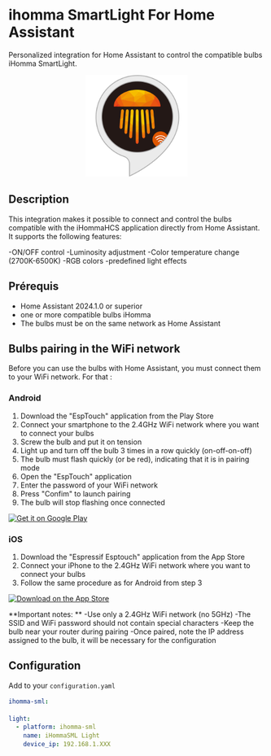 # ihomma SmartLight For Home Assistant

Personalized integration for Home Assistant to control the compatible bulbs iHomma SmartLight.
<div align="center">
  <img src="./iHomma_Logo.png" alt="Logo iHommaHCS" width="200"/>
</div>

## Description

This integration makes it possible to connect and control the bulbs compatible with the iHommaHCS application directly from Home Assistant. It supports the following features:

-ON/OFF control
-Luminosity adjustment
-Color temperature change (2700K-6500K)
-RGB colors
-predefined light effects

## Prérequis

- Home Assistant 2024.1.0 or superior
- one or more compatible bulbs iHomma
- The bulbs must be on the same network as Home Assistant

## Bulbs pairing in the WiFi network

Before you can use the bulbs with Home Assistant, you must connect them to your WiFi network. For that :

### Android
1. Download the "EspTouch" application from the Play Store 
2. Connect your smartphone to the 2.4GHz WiFi network where you want to connect your bulbs
3. Screw the bulb and put it on tension
4. Light up and turn off the bulb 3 times in a row quickly (on-off-on-off)
5. The bulb must flash quickly (or be red), indicating that it is in pairing mode
6. Open the "EspTouch" application
7. Enter the password of your WiFi network
8. Press "Confim" to launch pairing
9. The bulb will stop flashing once connected

<a href="https://play.google.com/store/apps/details?id=com.fyent.esptouch.android"><img src="https://play.google.com/intl/en_us/badges/images/generic/en_badge_web_generic.png" alt="Get it on Google Play" height="40"></a>

### iOS
1. Download the "Espressif Esptouch" application from the App Store
2. Connect your iPhone to the 2.4GHz WiFi network where you want to connect your bulbs
3. Follow the same procedure as for Android from step 3

<a href="https://apps.apple.com/fr/app/espressif-esptouch/id1071176700"><img src="https://tools.applemediaservices.com/api/badges/download-on-the-app-store/black/en-us?size=250x83" alt="Download on the App Store" height="40"></a>

**Important notes: **
-Use only a 2.4GHz WiFi network (no 5GHz)
-The SSID and WiFi password should not contain special characters
-Keep the bulb near your router during pairing
-Once paired, note the IP address assigned to the bulb, it will be necessary for the configuration

## Configuration

Add to your `configuration.yaml`

```yaml
ihomma-sml:

light:
  - platform: ihomma-sml
    name: iHommaSML Light
    device_ip: 192.168.1.XXX